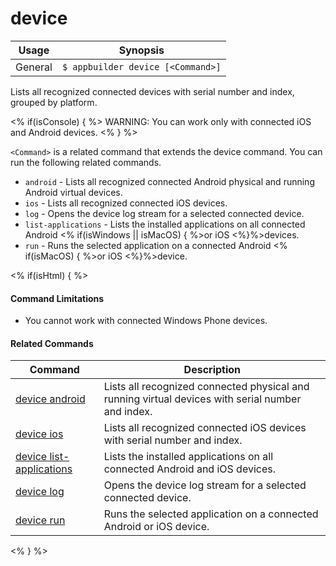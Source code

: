 device
==========

Usage | Synopsis
------|-------
General | `$ appbuilder device [<Command>]`

Lists all recognized connected devices with serial number and index, grouped by platform. 

<% if(isConsole) { %>
WARNING: You can work only with connected iOS and Android devices.
<% } %>

`<Command>` is a related command that extends the device command. You can run the following related commands.
* `android` - Lists all recognized connected Android physical and running Android virtual devices.
* `ios` - Lists all recognized connected iOS devices.
* `log` - Opens the device log stream for a selected connected device.
* `list-applications` - Lists the installed applications on all connected Android <% if(isWindows || isMacOS) { %>or iOS <%}%>devices.
* `run` - Runs the selected application on a connected Android <% if(isMacOS) { %>or iOS <%}%>device.

<% if(isHtml) { %> 
#### Command Limitations

* You cannot work with connected Windows Phone devices.

#### Related Commands

Command | Description
----------|----------
[device android](device-android.html) | Lists all recognized connected physical and running virtual devices with serial number and index.
[device ios](device-ios.html) | Lists all recognized connected iOS devices with serial number and index.
[device list-applications](device-list-applications.html) | Lists the installed applications on all connected Android and iOS devices.
[device log](device-log.html) | Opens the device log stream for a selected connected device.
[device run](device-run.html) | Runs the selected application on a connected Android or iOS device.
<% } %>